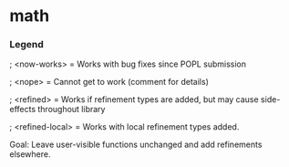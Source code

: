 # math

### Legend

; \<now-works> = Works with bug fixes since POPL submission

; \<nope> = Cannot get to work (comment for details) 

; \<refined> = Works if refinement types are added, but may cause side-effects throughout library

; \<refined-local> = Works with local refinement types added.

Goal: Leave user-visible functions unchanged and add refinements elsewhere.
